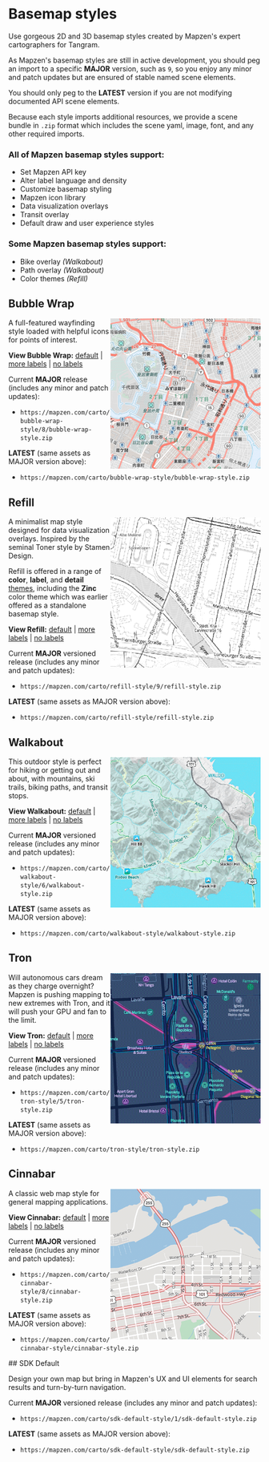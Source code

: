 # Basemap styles

Use gorgeous 2D and 3D basemap styles created by Mapzen's expert cartographers for Tangram.

As Mapzen's basemap styles are still in active development, you should peg an import to a specific **MAJOR** version, such as `9`, so you enjoy any minor and patch updates but are ensured of stable named scene elements.

You should only peg to the **LATEST** version if you are not modifying documented API scene elements.

Because each style imports additional resources, we provide a scene bundle in `.zip` format which includes the scene yaml, image, font, and any other required imports.

### All of Mapzen basemap styles support:

* Set Mapzen API key
* Alter label language and density
* Customize basemap styling
* Mapzen icon library
* Data visualization overlays
* Transit overlay
* Default draw and user experience styles

### Some Mapzen basemap styles support:

* Bike overlay _(Walkabout)_
* Path overlay _(Walkabout)_
* Color themes _(Refill)_

## Bubble Wrap

<img src='./img/bubble-wrap-style.png' alt='Bubble Wrap' align=right width=300 height=300>

A full-featured wayfinding style loaded with helpful icons for points of interest.

**View Bubble Wrap:** [default](https://mapzen.com/products/maps/bubble-wrap) | [more labels](https://mapzen.com/products/maps/bubble-wrap/more-labels) | [no labels](https://mapzen.com/products/maps/bubble-wrap/no-labels)

Current **MAJOR** release (includes any minor and patch updates):

* `https://mapzen.com/carto/bubble-wrap-style/8/bubble-wrap-style.zip`

**LATEST** (same assets as MAJOR version above):

* `https://mapzen.com/carto/bubble-wrap-style/bubble-wrap-style.zip`

## Refill

<img src='./img/refill-style.png' alt='Refill' align=right width=300 height=300>

A minimalist map style designed for data visualization overlays. Inspired by the seminal Toner style by Stamen Design.

Refill is offered in a range of **color**, **label**, and **detail** [themes](themes.md), including the **Zinc** color theme which was earlier offered as a standalone basemap style.

**View Refill:** [default](https://mapzen.com/products/maps/refill) | [more labels](https://mapzen.com/products/maps/refill/more-labels) | [no labels](https://mapzen.com/products/maps/refill/no-labels)

Current **MAJOR** versioned release (includes any minor and patch updates):

* `https://mapzen.com/carto/refill-style/9/refill-style.zip`

**LATEST** (same assets as MAJOR version above):

* `https://mapzen.com/carto/refill-style/refill-style.zip`

## Walkabout

<img src='./img/walkabout-style.png' alt='Walkabout' align=right width=300 height=300>

This outdoor style is perfect for hiking or getting out and about, with mountains, ski trails, biking paths, and transit stops.

**View Walkabout:** [default](https://mapzen.com/products/maps/walkabout) | [more labels](https://mapzen.com/products/maps/walkabout/more-labels) | [no labels](https://mapzen.com/products/maps/walkabout/no-labels)

Current **MAJOR** versioned release (includes any minor and patch updates):

* `https://mapzen.com/carto/walkabout-style/6/walkabout-style.zip`

**LATEST** (same assets as MAJOR version above):

* `https://mapzen.com/carto/walkabout-style/walkabout-style.zip`

## Tron

<img src='./img/tron-style.gif' alt='Tron' align=right width=300 height=300>

Will autonomous cars dream as they charge overnight? Mapzen is pushing mapping to new extremes with Tron, and it will push your GPU and fan to the limit.

**View Tron:** [default](https://mapzen.com/products/maps/tron) | [more labels](https://mapzen.com/products/maps/tron/more-labels) | [no labels](https://mapzen.com/products/maps/tron/no-labels)

Current **MAJOR** versioned release (includes any minor and patch updates):

* `https://mapzen.com/carto/tron-style/5/tron-style.zip`

**LATEST** (same assets as MAJOR version above):

* `https://mapzen.com/carto/tron-style/tron-style.zip`

## Cinnabar

<div>
<img src='./img/cinnabar-style.png' alt='Cinnabar' align=right width=300 height=300>

A classic web map style for general mapping applications.

**View Cinnabar:** [default](https://mapzen.com/products/maps/cinnabar) | [more labels](https://mapzen.com/products/maps/cinnabar/more-labels) | [no labels](https://mapzen.com/products/maps/cinnabar/no-labels)

Current **MAJOR** versioned release (includes any minor and patch updates):

* `https://mapzen.com/carto/cinnabar-style/8/cinnabar-style.zip`

**LATEST** (same assets as MAJOR version above):

* `https://mapzen.com/carto/cinnabar-style/cinnabar-style.zip`
</div>
</div>
## SDK Default

Design your own map but bring in Mapzen's UX and UI elements for search results and turn-by-turn navigation. 

Current **MAJOR** versioned release (includes any minor and patch updates):

* `https://mapzen.com/carto/sdk-default-style/1/sdk-default-style.zip`

**LATEST** (same assets as MAJOR version above):

* `https://mapzen.com/carto/sdk-default-style/sdk-default-style.zip`
</div>

